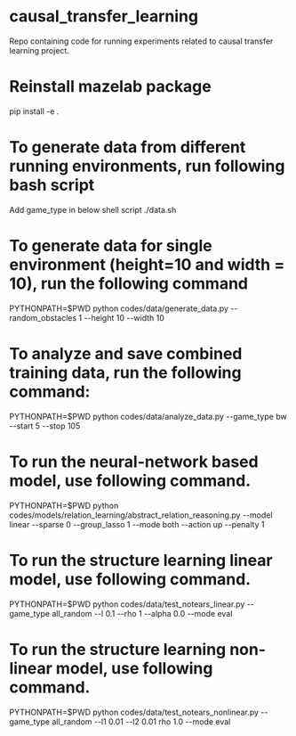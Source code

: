 
# causal_transfer_learning
Repo containing code for running experiments related to causal transfer learning project.

# Reinstall mazelab package

pip install -e .

# To generate data from different running environments, run following bash script

Add game_type in below shell script
./data.sh

# To generate data for single environment (height=10 and width = 10), run the following command
PYTHONPATH=$PWD python codes/data/generate_data.py --random_obstacles 1 --height 10 --width 10

# To analyze and save combined training data, run the following command:
PYTHONPATH=$PWD python codes/data/analyze_data.py --game_type bw --start 5 --stop 105

# To run the neural-network based model, use following command.
PYTHONPATH=$PWD python codes/models/relation_learning/abstract_relation_reasoning.py --model linear --sparse 0 --group_lasso 1 --mode both --action up --penalty 1


# To run the structure learning linear model, use following command.
PYTHONPATH=$PWD python codes/data/test_notears_linear.py --game_type all_random --l 0.1 --rho 1 --alpha 0.0 --mode eval

# To run the structure learning non-linear model, use following command.
PYTHONPATH=$PWD python codes/data/test_notears_nonlinear.py --game_type all_random --l1 0.01 --l2 0.01 rho 1.0 --mode eval
